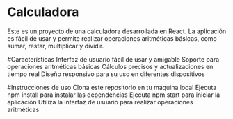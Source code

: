 # Calculadora
Este es un proyecto de una calculadora desarrollada en React. La aplicación es fácil de usar y permite realizar operaciones aritméticas básicas, como sumar, restar, multiplicar y dividir.

#Características
Interfaz de usuario fácil de usar y amigable
Soporte para operaciones aritméticas básicas
Cálculos precisos y actualizaciones en tiempo real
Diseño responsivo para su uso en diferentes dispositivos

#Instrucciones de uso
Clona este repositorio en tu máquina local
Ejecuta npm install para instalar las dependencias
Ejecuta npm start para iniciar la aplicación
Utiliza la interfaz de usuario para realizar operaciones aritméticas
